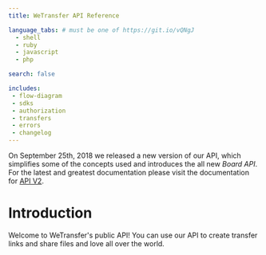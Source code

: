 ```yaml
---
title: WeTransfer API Reference

language_tabs: # must be one of https://git.io/vQNgJ
  - shell
  - ruby
  - javascript
  - php

search: false

includes:
 - flow-diagram
 - sdks
 - authorization
 - transfers
 - errors
 - changelog
---
```


<div class="v1-notice">
  <div class="v1-notice__content">
    <p>On September 25th, 2018 we released a new version of our API, which simplifies some of the concepts used and introduces the all new <em>Board API</em>. For the latest and greatest documentation please visit the documentation for <a href="/v2/index.html">API V2</a>.</p>
  </div>
</div>

# Introduction

Welcome to WeTransfer's public API! You can use our API to create transfer links and share files and love all over the world.
